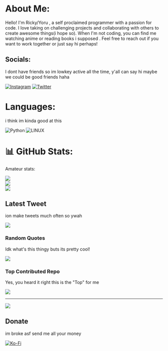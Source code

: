 # About Me:

Hello! I'm Ricky/Yoru , a self proclaimed programmer with a passion for code. I love taking on challenging projects and collaborating with others to create awesome things(i hope so). When I'm not coding, you can find me watching anime or reading books i supposed . Feel free to reach out if you want to work together or just say hi perhaps!

## Socials:
I dont have friends so im lowkey active all the time, y'all can say hi maybe we could be good friends haha

[![Instagram](https://img.shields.io/badge/Instagram-%23E4405F.svg?logo=Instagram&logoColor=white)](https://instagram.com/based_ricky) [![Twitter](https://img.shields.io/badge/Twitter-%231DA1F2.svg?logo=Twitter&logoColor=white)](https://twitter.com/chimshoubae) 

# Languages:
i think im kinda good at this

![Python](https://img.shields.io/badge/python-3670A0?style=for-the-badge&logo=python&logoColor=ffdd54) ![LINUX](https://img.shields.io/badge/Linux-FCC624?style=for-the-badge&logo=linux&logoColor=black)
# 📊 GitHub Stats:
Amateur stats:

![](https://github-readme-stats.vercel.app/api?username=Yorubae&theme=dark&hide_border=false&include_all_commits=true&count_private=true)<br/>
![](https://github-readme-streak-stats.herokuapp.com/?user=Yorubae&theme=dark&hide_border=false)<br/>
![](https://github-readme-stats.vercel.app/api/top-langs/?username=Yorubae&theme=dark&hide_border=false&include_all_commits=true&count_private=true&layout=compact)

## Latest Tweet
ion make tweets much often so ywah

[![](https://gtce.itsvg.in/api?username=chimshoubae)](https://github.com/VishwaGauravIn/github-twitter-card-embed)

### Random Quotes
Idk what's this thingy buts its pretty cool!

![](https://quotes-github-readme.vercel.app/api?type=vetical&theme=dark)

### Top Contributed Repo
Yes, you heard it right this is the "Top" for me

![](https://github-contributor-stats.vercel.app/api?username=Yorubae&limit=5&theme=dark&combine_all_yearly_contributions=true)

---
[![](https://visitcount.itsvg.in/api?id=Yorubae&icon=0&color=12)](https://visitcount.itsvg.in)

  ## Donate
im broke asf send me all your money

  [![Ko-Fi](https://img.shields.io/badge/Ko--fi-F16061?style=for-the-badge&logo=ko-fi&logoColor=white)](https://ko-fi.com/basedricky) 

  
<!-- Proudly created with GPRM ( https://gprm.itsvg.in ) -->
